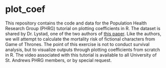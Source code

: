 # plot_coef

This repository contains the code and data for the Population Health Research Group (PHRG) tutorial on plotting coefficients in R. The dataset is shared by Dr. Lystad, one of the two authors of [this paper](https://injepijournal.biomedcentral.com/articles/10.1186/s40621-018-0174-7?from=timeline&isappinstalled=0). Like the authors, we will attempt to calculate the mortality risk of fictional characters from Game of Thrones. The point of this exercise is not to conduct survival analysis, but to visualize outputs through plotting coefficients from scratch in R. The video associated with this tutorial is available to all University of St. Andrews PHRG members, or by special request. 

